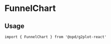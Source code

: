 # FunnelChart

## Usage

```tsx | pure
import { FunnelChart } from '@opd/g2plot-react'
```

<API src="../../src/plots/funnel/index.tsx" />
